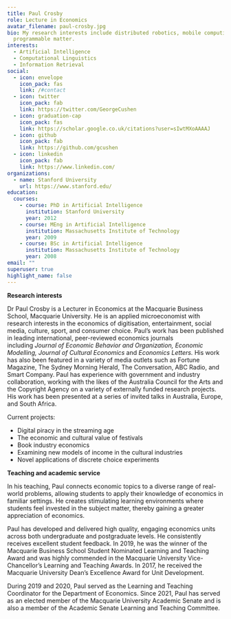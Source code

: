 ```yaml
---
title: Paul Crosby
role: Lecture in Economics
avatar_filename: paul-crosby.jpg
bio: My research interests include distributed robotics, mobile computing and
  programmable matter.
interests:
  - Artificial Intelligence
  - Computational Linguistics
  - Information Retrieval
social:
  - icon: envelope
    icon_pack: fas
    link: /#contact
  - icon: twitter
    icon_pack: fab
    link: https://twitter.com/GeorgeCushen
  - icon: graduation-cap
    icon_pack: fas
    link: https://scholar.google.co.uk/citations?user=sIwtMXoAAAAJ
  - icon: github
    icon_pack: fab
    link: https://github.com/gcushen
  - icon: linkedin
    icon_pack: fab
    link: https://www.linkedin.com/
organizations:
  - name: Stanford University
    url: https://www.stanford.edu/
education:
  courses:
    - course: PhD in Artificial Intelligence
      institution: Stanford University
      year: 2012
    - course: MEng in Artificial Intelligence
      institution: Massachusetts Institute of Technology
      year: 2009
    - course: BSc in Artificial Intelligence
      institution: Massachusetts Institute of Technology
      year: 2008
email: ""
superuser: true
highlight_name: false
---
```

<!--StartFragment-->

**Research interests**

Dr Paul Crosby is a Lecturer in Economics at the Macquarie Business School, Macquarie University. He is an applied microeconomist with research interests in the economics of digitisation, entertainment, social media, culture, sport, and consumer choice. Paul’s work has been published in leading international, peer-reviewed economics journals including *Journal of Economic Behavior and Organization, Economic Modelling, Journal of Cultural Economics* and *Economics Letters.* His work has also been featured in a variety of media outlets such as Fortune Magazine, The Sydney Morning Herald, The Conversation, ABC Radio, and Smart Company. Paul has experience with government and industry collaboration, working with the likes of the Australia Council for the Arts and the Copyright Agency on a variety of externally funded research projects. His work has been presented at a series of invited talks in Australia, Europe, and South Africa.     

Current projects:

* Digital piracy in the streaming age
* The economic and cultural value of festivals
* Book industry economics  
* Examining new models of income in the cultural industries
* Novel applications of discrete choice experiments

**Teaching and academic service**

In his teaching, Paul connects economic topics to a diverse range of real-world problems, allowing students to apply their knowledge of economics in familiar settings. He creates stimulating learning environments where students feel invested in the subject matter, thereby gaining a greater appreciation of economics.

Paul has developed and delivered high quality, engaging economics units across both undergraduate and postgraduate levels. He consistently receives excellent student feedback. In 2019, he was the winner of the Macquarie Business School Student Nominated Learning and Teaching Award and was highly commended in the Macquarie University Vice-Chancellor’s Learning and Teaching Awards. In 2017, he received the Macquarie University Dean’s Excellence Award for Unit Development.  

During 2019 and 2020, Paul served as the Learning and Teaching Coordinator for the Department of Economics. Since 2021, Paul has served as an elected member of the Macquarie University Academic Senate and is also a member of the Academic Senate Learning and Teaching Committee.

<!--EndFragment-->